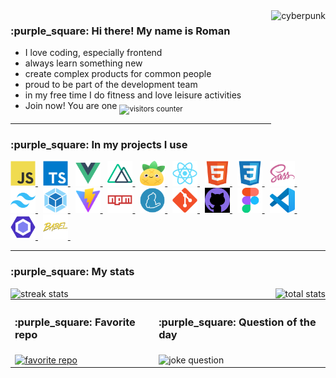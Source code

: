 <img src="https://raw.githubusercontent.com/HyunCafe/HyunCafe/main/assests/loficity.gif" title="cyberpunk" alt="cyberpunk" height="220" align="right">
<h3>:purple_square: Hi there! My name is Roman</h3>
<ul>
  <li>I love coding, especially frontend</li>
  <li>always learn something new</li>
  <li>create complex products for common people</li>
  <li>proud to be part of the development team</li>
  <li>in my free time I do fitness and love leisure activities</li>
  <li>Join now! You are one
    <sub>
      <img src="https://komarev.com/ghpvc/?username=2or4spaces&label=of&color=886ce4&&style=flat-square" title="visitors counter" alt="visitors counter"/>
    </sub>
  </li>
</ul>
<hr>

<h3>:purple_square: In my projects I use</h3>
<div>
  <a href="https://www.ecma-international.org/publications-and-standards/standards/ecma-262/">
    <img src="https://github.com/devicons/devicon/blob/master/icons/javascript/javascript-original.svg" title="javascript" alt="javascript" width="40" height="40"/>
  </a>&nbsp;
  <a href="https://www.typescriptlang.org/">
    <img src="https://github.com/devicons/devicon/blob/master/icons/typescript/typescript-original.svg" title="typescript" alt="typescript" width="40" height="40"/>
  </a>&nbsp;
  <a href="https://vuejs.org/">
    <img src="https://github.com/devicons/devicon/blob/master/icons/vuejs/vuejs-original.svg" title="vue" alt="vue" width="40" height="40"/>
  </a>&nbsp;
  <a href="https://nuxt.com/">
    <img src="https://github.com/devicons/devicon/blob/master/icons/nuxtjs/nuxtjs-original.svg" title="nuxt" alt="nuxt" width="40" height="40"/>
  </a>&nbsp;
  <a href="https://pinia.vuejs.org/">
    <img src="./tools/pinia.svg" title="pinia" alt="pinia" width="40" height="40"/>
  </a>&nbsp;
  <a href="https://react.dev/">
    <img src="https://github.com/devicons/devicon/blob/master/icons/react/react-original.svg" title="react" alt="react" width="40" height="40"/>
  </a>&nbsp;
  <a href="https://html.spec.whatwg.org/multipage/">
    <img src="https://github.com/devicons/devicon/blob/master/icons/html5/html5-original.svg" title="html5" alt="html5" width="40" height="40"/>
  </a>&nbsp;
  <a href="https://www.w3.org/Style/CSS/">
    <img src="https://github.com/devicons/devicon/blob/master/icons/css3/css3-original.svg"  title="css3" alt="css3" width="40" height="40"/>
  </a>&nbsp;
  <a href="https://sass-lang.com/">
    <img src="https://github.com/devicons/devicon/blob/master/icons/sass/sass-original.svg" title="sass" alt="sass" width="40" height="40"/>
  </a>&nbsp;
  <a href="https://tailwindcss.com/">
    <img src="https://github.com/devicons/devicon/blob/master/icons/tailwindcss/tailwindcss-plain.svg" title="tailwindcss" alt="tailwindcss" width="40" height="40"/>
  </a>&nbsp;
  <a href="https://webpack.js.org/">
    <img src="https://github.com/devicons/devicon/blob/master/icons/webpack/webpack-original.svg" title="webpack" alt="webpack" width="40" height="40"/>
  </a>&nbsp;
  <a href="https://vitejs.dev/">
    <img src="./tools/vitejs.svg" title="vite" alt="vite" width="40" height="40"/>
  </a>&nbsp;
  <a href="https://docs.npmjs.com/">
    <img src="https://github.com/devicons/devicon/blob/master/icons/npm/npm-original-wordmark.svg" title="npm" alt="npm" width="40" height="40"/>
  </a>&nbsp;
  <a href="https://yarnpkg.com/">
    <img src="https://github.com/devicons/devicon/blob/master/icons/yarn/yarn-original.svg" title="yarn" alt="yarn" width="40" height="40"/>
  </a>&nbsp;
  <a href="https://git-scm.com/">
    <img src="https://github.com/devicons/devicon/blob/master/icons/git/git-original.svg" title="git" alt="git" width="40" height="40"/>
  </a>&nbsp;
  <a href="https://github.com/">
    <img src="./tools/github.svg" title="github" alt="github" width="40" height="40"/>
  </a>&nbsp;
  <a href="https://www.figma.com/">
    <img src="https://github.com/devicons/devicon/blob/master/icons/figma/figma-original.svg" title="figma" alt="figma" width="40" height="40"/>
  </a>&nbsp;
  <a href="https://code.visualstudio.com/">
    <img src="https://github.com/devicons/devicon/blob/master/icons/vscode/vscode-original.svg" title="vscode" alt="vscode" width="40" height="40"/>
  </a>&nbsp;
  <a href="https://eslint.org/">
    <img src="https://github.com/devicons/devicon/blob/master/icons/eslint/eslint-original.svg" title="eslint" alt="eslint" width="40" height="40"/>
  </a>&nbsp;
  <a href="https://babeljs.io/">
    <img src="https://github.com/devicons/devicon/blob/master/icons/babel/babel-original.svg" title="babel" alt="babel" width="40" height="40"/>
  </a>&nbsp;
</div>
<hr>

<h3>:purple_square: My stats</h3>
<div>
  <img align="left" src="https://streak-stats.demolab.com?user=2or4spaces&theme=sea&border_radius=0&card_width=350&background=00000000&border=00000000&stroke=886CE4&ring=886CE4&fire=EB0000" title="streak stats" alt="streak stats"/>
  <img align="right" src="https://github-readme-stats.vercel.app/api?username=2or4spaces&show_icons=true&title_color=886ce4&text_color=fff&icon_color=EB0000&border_color=00000000&hide_border=true&bg_color=00000000&border_radius=0&rank_icon=github&hide_title=true&text_bold=false&line_height=33&card_width=100" title="total stats" alt="total stats"/>
</div>

<div align="center">
  <table>
    <tr>
      <th>
        <h3 align="left">:purple_square: Favorite repo</h3>
      </th>
      <th>
        <h3 align="left">:purple_square: Question of the day</h3>
      </th>
    </tr>
    <tr></tr>
    <tr>
      <td>
        <a href="https://github.com/2or4spaces/2or4spaces">
         <img src="https://github-readme-stats.vercel.app/api/pin/?username=2or4spaces&repo=2or4spaces&title_color=886ce4&text_color=fff&icon_color=EB0000&border_color=00000000&hide_border=true&bg_color=00000000&border_radius=0" title="favorite repo" alt="favorite repo"/>
        </a>
      </td>
      <td>
        <img height="200" src="https://readme-jokes.vercel.app/api?qColor=%23886ce4&aColor=%23fff&bgColor=00000000&textColor=%23fff&codeColor=%23EB0000&hideBorder" title="joke question" alt="joke question"/>
      </td>
    </tr>
  </table>
</div>
